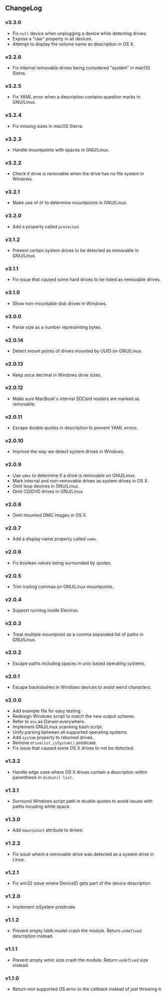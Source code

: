 ChangeLog
---------

### v3.3.0

- Fix `null` device when unplugging a device while detecting drives.
- Expose a "raw" property in all devices.
- Attempt to display the volume name as description in OS X.

### v3.2.6

- Fix internal removable drives being considered "system" in macOS Sierra.

### v3.2.5

- Fix YAML error when a description contains question marks in GNU/Linux.

### v3.2.4

- Fix missing sizes in macOS Sierra.

### v3.2.3

- Handle mountpoints with spaces in GNU/Linux.

### v3.2.2

- Check if drive is removable when the drive has no file system in Windows.

### v3.2.1

- Make use of `df` to determine mountpoints in GNU/Linux.

### v3.2.0

- Add a property called `protected`.

### v3.1.2

- Prevent certain system drives to be detected as removable in GNU/Linux.

### v3.1.1

- Fix issue that caused some hard drives to be listed as removable drives.

### v3.1.0

- Show non-mountable disk drives in Windows.

### v3.0.0

- Parse size as a number representing bytes.

### v2.0.14

- Detect mount points of drives mounted by UUID on GNU/Linux.

### v2.0.13

- Keep once decimal in Windows drive sizes.

### v2.0.12

- Make sure MacBook's internal SDCard readers are marked as removable.

### v2.0.11

- Escape double quotes in description to prevent YAML errors.

### v2.0.10

- Improve the way we detect system drives in Windows.

### v2.0.9

- Use `udev` to determine if a drive is removable on GNU/Linux.
- Mark internal and non-removable drives as system drives in OS X.
- Omit loop devices in GNU/Linux.
- Omit CD/DVD drives in GNU/Linux.

### v2.0.8

- Omit mounted DMG images in OS X.

### v2.0.7

- Add a display name property called `name`.

### v2.0.6

- Fix boolean values being surrounded by quotes.

### v2.0.5

- Trim trailing commas on GNU/Linux mountpoints.

### v2.0.4

- Support running inside Electron.

### v2.0.3

- Treat multiple mountpoint as a comma separated list of paths in GNU/Linux.

### v2.0.2

- Escape paths including spaces in unix based operating systems.

### v2.0.1

- Escape backslashes in Windows devices to avoid weird characters.

### v2.0.0

- Add example file for easy testing.
- Redesign Windows script to match the new output scheme.
- Refer to `osx` as Darwin everywhere.
- Implement GNU/Linux scanning bash script.
- Unify parsing between all supported operating systems.
- Add `system` property to returned drives.
- Remove `drivelist.isSystem()` predicate.
- Fix issue that caused some OS X drives to not be detected.

### v1.3.2

- Handle edge case where OS X drives contain a description within parenthesis in `diskutil list`.

### v1.3.1

- Surround Windows script path in double quotes to avoid issues with paths incuding white space.

### v1.3.0

- Add `mountpoint` attribute to drives.

### v1.2.2

- Fix issue where a removable drive was detected as a system drive in Linux.

### v1.2.1

- Fix win32 issue where DeviceID gets part of the device description.

### v1.2.0

- Implement isSystem predicate.

### v1.1.2

- Prevent empty lsblk model crash the module. Return `undefined` description instead.

### v1.1.1

- Prevent empty wmic size crash the module. Return `undefined` size instead.

### v1.1.0

- Return non supported OS error to the callback instead of just throwing it.
